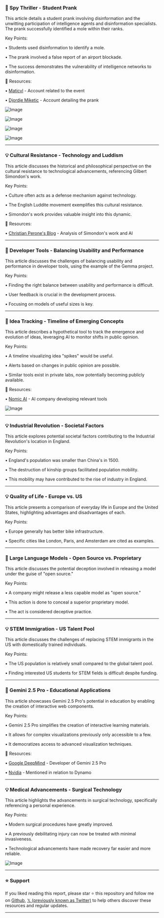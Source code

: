 ### 🤖 Spy Thriller - Student Prank

This article details a student prank involving disinformation and the unwitting participation of intelligence agents and disinformation specialists.  The prank successfully identified a mole within their ranks.

Key Points:

• Students used disinformation to identify a mole.


• The prank involved a false report of an airport blockade.


• The success demonstrates the vulnerability of intelligence networks to disinformation.


🔗 Resources:

• [Maticvl](https://x.com/maticvl) -  Account related to the event

• [Djordje Miketic](https://x.com/djordjemiketic) - Account detailing the prank

![Image](https://pbs.twimg.com/media/GoAKkWyWgAAV3bM?format=jpg&name=360x360)

![Image](https://pbs.twimg.com/media/GoAKkWyXMAAjLyC?format=jpg&name=360x360)

![Image](https://pbs.twimg.com/media/GoAKkWvXcAATkdR?format=jpg&name=360x360)

![Image](https://pbs.twimg.com/media/GoAKkWwXYAAeo8C?format=jpg&name=small)


---

### 💡 Cultural Resistance - Technology and Luddism

This article discusses the historical and philosophical perspective on the cultural resistance to technological advancements, referencing Gilbert Simondon's work.

Key Points:

• Culture often acts as a defense mechanism against technology.


• The English Luddite movement exemplifies this cultural resistance.


• Simondon's work provides valuable insight into this dynamic.



🔗 Resources:

• [Christian Perone's Blog](https://blog.christianperone.com/2025/01/notes-on-gilbert-simondons-on-the-mode-of-existence-of-technical-objects-and-artificial-intelligence/) -  Analysis of Simondon's work and AI


---

### 🤖 Developer Tools - Balancing Usability and Performance

This article discusses the challenges of balancing usability and performance in developer tools, using the example of the Gemma project.

Key Points:

• Finding the right balance between usability and performance is difficult.


• User feedback is crucial in the development process.


• Focusing on models of useful sizes is key.



---

### 🚀 Idea Tracking - Timeline of Emerging Concepts

This article describes a hypothetical tool to track the emergence and evolution of ideas, leveraging AI to monitor shifts in public opinion.

Key Points:

• A timeline visualizing idea "spikes" would be useful.


• Alerts based on changes in public opinion are possible.


• Similar tools exist in private labs, now potentially becoming publicly available.



🔗 Resources:

• [Nomic AI](https://x.com/nomic_ai) - AI company developing relevant tools

![Image](https://pbs.twimg.com/ext_tw_video_thumb/1908956793625083904/pu/img/L34bH9lGenjS42fO.jpg)


---

### 💡 Industrial Revolution - Societal Factors

This article explores potential societal factors contributing to the Industrial Revolution's location in England.

Key Points:

• England's population was smaller than China's in 1500.


• The destruction of kinship groups facilitated population mobility.


• This mobility may have contributed to the rise of industry in England.


---

### 💡 Quality of Life - Europe vs. US

This article presents a comparison of everyday life in Europe and the United States, highlighting advantages and disadvantages of each.

Key Points:

• Europe generally has better bike infrastructure.


•  Specific cities like London, Paris, and Amsterdam are cited as examples.




---

### 🤖 Large Language Models - Open Source vs. Proprietary

This article discusses the potential deception involved in releasing a model under the guise of "open source."

Key Points:

• A company might release a less capable model as "open source."


• This action is done to conceal a superior proprietary model.


• The act is considered deceptive practice.



---

### 💡 STEM Immigration - US Talent Pool

This article discusses the challenges of replacing STEM immigrants in the US with domestically trained individuals.

Key Points:

• The US population is relatively small compared to the global talent pool.


• Finding interested US students for STEM fields is difficult despite funding.




---

### 🚀 Gemini 2.5 Pro - Educational Applications

This article showcases Gemini 2.5 Pro's potential in education by enabling the creation of interactive web components.

Key Points:

• Gemini 2.5 Pro simplifies the creation of interactive learning materials.


• It allows for complex visualizations previously only accessible to a few.


• It democratizes access to advanced visualization techniques.



🔗 Resources:

• [Google DeepMind](https://x.com/GoogleDeepMind) - Developer of Gemini 2.5 Pro

• [Nvidia](https://x.com/nvidia) - Mentioned in relation to Dynamo


---

### 💡 Medical Advancements - Surgical Technology

This article highlights the advancements in surgical technology, specifically referencing a personal experience.

Key Points:

• Modern surgical procedures have greatly improved.


• A previously debilitating injury can now be treated with minimal invasiveness.


• Technological advancements have made recovery far easier and more reliable.


![Image](https://pbs.twimg.com/media/GnyULVfbwAA_z2R?format=jpg&name=small)


---

### ⭐️ Support

If you liked reading this report, please star ⭐️ this repository and follow me on [Github](https://github.com/Drix10), [𝕏 (previously known as Twitter)](https://x.com/DRIX_10_) to help others discover these resources and regular updates.

---